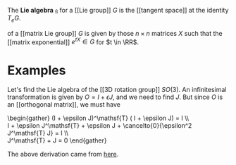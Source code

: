 The **Lie algebra** $\mathfrak{g}$ for a [[Lie group]] $G$ is the [[tangent space]] at the identity $T_eG$.


of a [[matrix Lie group]] $G$ is given by those $n \times n$ matrices $X$ such that the [[matrix exponential]] $e^{tX} \in G$ for $t \in \RR$. 

# Examples

Let's find the Lie algebra of the [[3D rotation group]] $SO(3)$. An infinitesimal transformation is given by $O = I + \epsilon J$, and we need to find $J$. But since $O$ is an [[orthogonal matrix]], we must have

\begin{gather}
(I + \epsilon J)^\mathsf{T} ( I + \epsilon J) = I \\\\\
I + \epsilon J^\mathsf{T} + \epsilon J + \cancelto{0}{\epsilon^2 J^\mathsf{T} J} = I \\\\\
J^\mathsf{T} + J = 0
\end{gather}

The above derivation came from [here](http://jakobschwichtenberg.com/naive-introduction-lie-theory/).